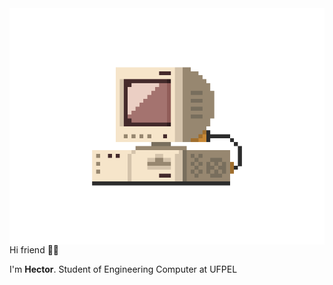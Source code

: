 
<img src="./src/retrocomputer0.1.gif" align="right" alt="retro computer">


<p align="left">Hi friend 🤙🏽️</p>
<p> I'm <b>Hector</b>. Student of Engineering Computer at UFPEL </p>


<!--
**hectorhu17/hectorhu17** is a ✨ _special_ ✨ repository because its `README.md` (this file) appears on your GitHub profile.

Here are some ideas to get you started:

- 🔭 I’m currently working on ...
- 🌱 I’m currently learning ...
- 👯 I’m looking to collaborate on ...
- 🤔 I’m looking for help with ...
- 💬 Ask me about ...
- 📫 How to reach me: ...
- 😄 Pronouns: ...
- ⚡ Fun fact: ...
-->
